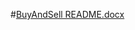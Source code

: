 #[BuyAndSell README.docx](https://github.com/lozevBogdan/Buy8Sell/files/9293572/BuyAndSell.README.docx)
